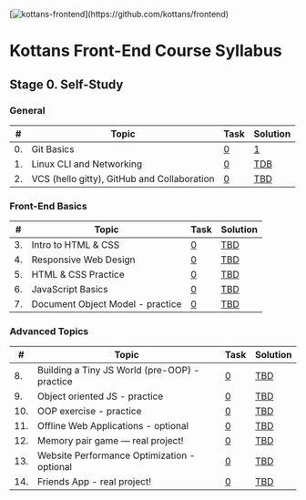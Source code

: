 [![kottans-frontend](https://img.shields.io/badge/%3D(%5E.%5E)%3D-frontend-yellow)](https://github.com/kottans/frontend)

# Kottans Front-End Course Syllabus

## Stage 0. Self-Study

### General
| # | Topic | Task | Solution |
| - | ----- | ---- | -------- |
| 0. | Git Basics | [0](https://github.com/kottans/frontend/blob/2022_UA/tasks/git-intro.md) | [1](solutions/git-intro/feedback.md) |
| 1. | Linux CLI and Networking | [0](https://github.com/kottans/frontend/blob/2022_UA/tasks/linux-cli-http.md) | [TDB]() |
| 2. | VCS (hello gitty), GitHub and Collaboration | [0](https://github.com/kottans/frontend/blob/2022_UA/tasks/git-collaboration.md) | [TBD]() |


### Front-End Basics
| # | Topic | Task | Solution |
| - | ----- | ---- | -------- |
| 3. | Intro to HTML & CSS | [0](https://github.com/kottans/frontend/blob/2022_UA/tasks/html-css-intro.md) | [TBD]() |
| 4. | Responsive Web Design | [0](https://github.com/kottans/frontend/blob/2022_UA/tasks/html-css-responsive.md) | [TBD]() |
| 5. | HTML & CSS Practice | [0](https://github.com/kottans/frontend/blob/2022_UA/tasks/html-css-popup.md) | [TBD]() |
| 6. | JavaScript Basics | [0](https://github.com/kottans/frontend/blob/2022_UA/tasks/js-basics.md) | [TBD]() |
| 7. | Document Object Model - practice | [0](https://github.com/kottans/frontend/blob/2022_UA/tasks/js-dom.md) | [TBD]() |


### Advanced Topics
| # | Topic | Task | Solution |
| - | ----- | ---- | -------- |
| 8. | Building a Tiny JS World (pre-OOP) - practice | [0](https://github.com/kottans/frontend/blob/2022_UA/tasks/js-pre-oop.md) | [TBD]() |
| 9. | Object oriented JS - practice | [0](https://github.com/kottans/frontend/blob/2022_UA/tasks/js-oop.md) | [TBD]() |
| 10. | OOP exercise - practice | [0](https://github.com/kottans/frontend/blob/2022_UA/tasks/js-post-oop.md) | [TBD]() |
| 11. | Offline Web Applications - optional | [0](https://github.com/kottans/frontend/blob/2022_UA/tasks/app-design-offline.md) | [TBD]() |
| 12. | Memory pair game — real project! | [0](https://github.com/kottans/frontend/blob/2022_UA/tasks/memory-pair-game.md) | [TBD]() |
| 13. | Website Performance Optimization - optional | [0](https://github.com/kottans/frontend/blob/2022_UA/tasks/app-design-performance.md) | [TBD]() |
| 14. | Friends App - real project! | [0](https://github.com/kottans/frontend/blob/2022_UA/tasks/friends-app.md) | [TBD]() |

